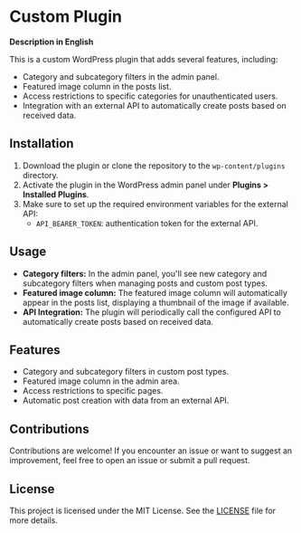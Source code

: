 # Custom Plugin

**Description in English**

This is a custom WordPress plugin that adds several features, including:

- Category and subcategory filters in the admin panel.
- Featured image column in the posts list.
- Access restrictions to specific categories for unauthenticated users.
- Integration with an external API to automatically create posts based on received data.

## Installation

1. Download the plugin or clone the repository to the `wp-content/plugins` directory.
2. Activate the plugin in the WordPress admin panel under **Plugins > Installed Plugins**.
3. Make sure to set up the required environment variables for the external API:
   - `API_BEARER_TOKEN`: authentication token for the external API.

## Usage

- **Category filters:** In the admin panel, you'll see new category and subcategory filters when managing posts and custom post types.
- **Featured image column:** The featured image column will automatically appear in the posts list, displaying a thumbnail of the image if available.
- **API Integration:** The plugin will periodically call the configured API to automatically create posts based on received data.

## Features

- Category and subcategory filters in custom post types.
- Featured image column in the admin area.
- Access restrictions to specific pages.
- Automatic post creation with data from an external API.

## Contributions

Contributions are welcome! If you encounter an issue or want to suggest an improvement, feel free to open an issue or submit a pull request.

## License

This project is licensed under the MIT License. See the [LICENSE](LICENSE) file for more details.
